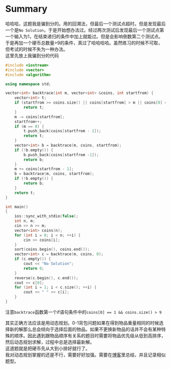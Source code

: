 # Summary
哈哈哈，这题我是骗到分的。用的回溯法，但最后一个测试点超时。但是发现最后一个是`No Solution`，于是开始想办法过。经过两次测试后发现最后一个测试点第一个输入为1，在结束递归的条件中加上就能过。但是会影响倒数第二个测试点。于是再加一个硬币总数量>9的条件，真过了哈哈哈哈。虽然练习的时候不可取，但考试的时候不失为一种办法。  
这里先放上我骗到分的代码  

```c++
#include <iostream>
#include <vector>
#include <algorithm>

using namespace std;

vector<int> backtrace(int m, vector<int> &coins, int startfrom) {
	vector<int> t;
	if (startfrom >= coins.size() || coins[startfrom] > m || coins[0] == 1 && coins.size() > 9) {
		return t;
	}
	m -= coins[startfrom];
	startfrom++;
	if (m == 0) {
		t.push_back(coins[startfrom - 1]);
		return t;
	}
	vector<int> b = backtrace(m, coins, startfrom);
	if (!b.empty()) {
		b.push_back(coins[startfrom -1]);
		return b;
	}
	m += coins[startfrom - 1];
	b = backtrace(m, coins, startfrom);
	if (!b.empty()) {
		return b;
	}
	return t;
}

int main()
{
    ios::sync_with_stdio(false);
	int n, m;
	cin >> n >> m;
	vector<int> coins(n);
	for (int i = 0; i < n; ++i) {
		cin >> coins[i];
	}
	sort(coins.begin(), coins.end());
	vector<int> c = backtrace(m, coins, 0);
	if (c.empty()) {
		cout << "No Solution";
		return 0;
	}
	reverse(c.begin(), c.end());
	cout << c[0];
	for (int i = 1; i < c.size(); ++i) {
		cout << " " << c[i];
	}
}

```

注意`backtrace`函数第一个if语句条件中的`coins[0] == 1 && coins.size() > 9`  

其实正确方法应该是用动态规划。0-1背包问题如果在得到物品重量相同的时候选择新的解那么总会倾向于选择后面的物品。如果不更换新物品的话并不会有某种特殊的顺序。因此遇到跟物品顺序有关系的题目时需要将物品优先级从低到高排序，然后动态规划求解，过程中总是选择最新解。  
这道题就是把硬币先从大到小排好就行了。  
我对动态规划掌握的还是不行，需要好好加强。需要在[博客](https://www.yucongsplayground.top)里总结，并且记录相似题型。